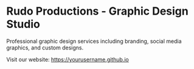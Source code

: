 # Rudo Productions - Graphic Design Studio

Professional graphic design services including branding, social media graphics, and custom designs.

Visit our website: https://yourusername.github.io